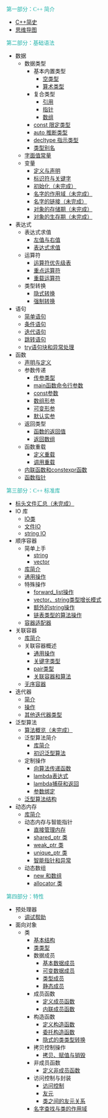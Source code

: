 <font face="黑体" color="LightSeaGreen">第一部分：C++ 简介</font>

- [C++简史](C++简介/C++简史.md)
- [思维导图](C++简介/思维导图.md)

<font face="黑体" color="LightSeaGreen">第二部分：基础语法</font>

- 数据
  - 数据类型
    - 基本内置类型
      - [空类型](基础语法/数据/数据类型/基本内置类型/空类型.md)
      - [算术类型](基础语法/数据/数据类型/基本内置类型/算术类型.md)
    - 复合类型
      - [引用](基础语法/数据/数据类型/复合类型/引用.md)
      - [指针](基础语法/数据/数据类型/复合类型/指针.md)
      - [数组](基础语法/数据/数据类型/复合类型/数组.md)
    - [const 限定类型](基础语法/数据/数据类型/const限定类型.md)
    - [auto 推断类型](基础语法/数据/数据类型/auto推断类型.md)
    - [decltype 指示类型](基础语法/数据/数据类型/decltype指示类型.md)
    - [类型别名](基础语法/数据/数据类型/类型别名.md)
  - [字面值常量](基础语法/数据/字面值常量.md)
  - 变量
    - [定义与声明](基础语法/数据/变量/定义与声明.md)
    - [标识符与关键字](基础语法/数据/变量/标识符与关键字.md)
    - [初始化（未完成）](基础语法/数据/变量/初始化.md)
    - [名字的作用域（未完成）](基础语法/数据/变量/名字的作用域.md)
    - [名字的链接（未完成）](基础语法/数据/变量/名字的链接.md)
    - [对象的存储期（未完成）](基础语法/数据/变量/对象的存储期.md)
    - [对象的生存期（未完成）](基础语法/数据/变量/对象的生存期.md)
- 表达式
  - 表达式求值
    - [左值与右值](基础语法/表达式/表达式求值/左值与右值.md)
    - [表达式求值](基础语法/表达式/表达式求值/表达式求值.md)
  - 运算符
    - [运算符优先级表](基础语法/表达式/运算符/运算符优先级表.md)
    - [重点运算符](基础语法/表达式/运算符/重点运算符.md)
    - [重载运算符](基础语法/表达式/运算符/重载运算符.md)
  - 类型转换
    - [隐式转换](基础语法/表达式/类型转换/隐式转换.md)
    - [强制转换](基础语法/表达式/类型转换/强制转换.md)
- 语句
  - [简单语句](基础语法/语句/简单语句.md)
  - [条件语句](基础语法/语句/条件语句.md)
  - [迭代语句](基础语法/语句/迭代语句.md)
  - [跳转语句](基础语法/语句/跳转语句.md)
  - [try语句块和异常处理](基础语法/语句/try语句块和异常处理.md)
- 函数
  - [声明与定义](基础语法/函数/声明与定义.md)
  - 参数传递
    - [传参类型](基础语法/函数/参数传递/传参类型.md)
    - [main函数命令行参数](基础语法/函数/参数传递/main函数命令行参数.md)
    - [const参数](基础语法/函数/参数传递/const参数.md)
    - [数组形参](基础语法/函数/参数传递/数组形参.md)
    - [可变形参](基础语法/函数/参数传递/可变形参.md)
    - [默认实参](基础语法/函数/参数传递/默认实参.md)
  - 返回类型
    - [函数的返回值](基础语法/函数/返回类型/函数的返回值.md)
    - [返回数组](基础语法/函数/返回类型/返回数组.md)
  - 函数重载
    - [定义重载](基础语法/函数/函数重载/定义重载.md)
    - [调用重载](基础语法/函数/函数重载/调用重载.md)
  - [内联函数和constexpr函数](基础语法/函数/内联函数和constexpr函数.md)
  - [函数指针](基础语法/函数/函数指针.md)
  


<font face="黑体" color="LightSeaGreen">第三部分：C++ 标准库</font>

- [标头文件汇总（未完成）](标准库/标头文件汇总.md)
- IO 库
  - [IO类](标准库/IO库/IO类.md)
  - [文件IO](标准库/IO库/文件IO.md)
  - [string IO](标准库/IO库/stringIO.md)
- 顺序容器 
  - 简单上手
    - [string](标准库/顺序容器/简单上手/string.md)
    - [vector](标准库/顺序容器/简单上手/vector.md)
  - [库简介](标准库/顺序容器/库简介.md)
  - [通用操作](标准库/顺序容器/通用操作.md)
  - 特殊操作
    - [forward_list操作](标准库/顺序容器/特殊操作/forward_list操作.md)
    - [vector、string类型增长模式](标准库/顺序容器/特殊操作/vector、string类型增长模式.md)
    - [额外的string操作](标准库/顺序容器/特殊操作/额外的string操作.md)
    - [链表类型的算法操作](标准库/顺序容器/特殊操作/链表类型的算法操作.md)
  - [容器适配器](标准库/顺序容器/容器适配器.md)
- 关联容器
  - [库简介](标准库/关联容器/库简介.md)
  - 关联容器概述
    - [通用操作](标准库/关联容器/关联容器概述/通用操作.md)
    - [关键字类型](标准库/关联容器/关联容器概述/关键字类型.md)
    - [pair类型](标准库/关联容器/关联容器概述/pair类型.md)
    - [关联容器和算法](标准库/关联容器/关联容器概述/关联容器和算法.md)
  - [无序容器](标准库/关联容器/无序容器.md)
- 迭代器
  - [简介](标准库/迭代器/简介.md)
  - [操作](标准库/迭代器/操作.md)
  - [其他迭代器类型](标准库/迭代器/其他迭代器类型.md)
- 泛型算法
  - [算法概览（未完成）](标准库/泛型算法/算法概览.md)
  - 泛型算法简介
    - [库简介](标准库/泛型算法/泛型算法简介/库简介.md)
    - [初识泛型算法](标准库/泛型算法/泛型算法简介/初识泛型算法.md)
  - 定制操作
    - [向算法传递函数](标准库/泛型算法/定制操作/向算法传递函数.md)
    - [lambda表达式](标准库/泛型算法/定制操作/lambda表达式.md)
    - [lambda捕获和返回](标准库/泛型算法/定制操作/lambda捕获和返回.md)
    - [参数绑定](标准库/泛型算法/定制操作/参数绑定.md)
  - [泛型算法结构](标准库/泛型算法/泛型算法结构.md)
- 动态内存
  - [库简介](标准库/动态内存/库简介.md)
  - 动态内存与智能指针
    - [直接管理内存](标准库/动态内存/动态内存与智能指针/直接管理内存.md)
    - [shared_ptr 类](标准库/动态内存/动态内存与智能指针/shared_ptr类.md)
    - [weak_ptr 类](标准库/动态内存/动态内存与智能指针/weak_ptr类.md)
    - [unique_ptr 类](标准库/动态内存/动态内存与智能指针/unique_ptr类.md)
    - [智能指针和异常](标准库/动态内存/动态内存与智能指针/智能指针和异常.md)
  - 动态数组
    - [new 和数组](标准库/动态内存/动态数组/new和数组.md)
    - [allocator 类](标准库/动态内存/动态数组/allocator类.md)



<font face="黑体" color="LightSeaGreen">第四部分：特性</font>

- 预处理器
  - [调试帮助](特性/预处理器/调试帮助.md)
- 面向对象
  - 类
    - [基本结构](特性/面向对象/类/基本结构.md)
    - [类类型](特性/面向对象/类/类类型.md)
    - 数据成员
      - [基本数据成员](特性/面向对象/类/数据成员/基本数据成员.md)
      - [可变数据成员](特性/面向对象/类/数据成员/可变数据成员.md)
      - [类型成员](特性/面向对象/类/数据成员/类型成员.md)
      - [静态成员](特性/面向对象/类/数据成员/静态成员.md)
    - 成员函数
      - [定义成员函数](特性/面向对象/类/成员函数/定义成员函数.md)
      - [内联成员函数](特性/面向对象/类/成员函数/内联成员函数.md)
    - 构造函数
      - [定义构造函数](特性/面向对象/类/构造函数/定义构造函数.md)
      - [委托构造函数](特性/面向对象/类/构造函数/委托构造函数.md)
      - [隐式的类类型转换](特性/面向对象/类/构造函数/隐式的类类型转换.md)
    - 拷贝控制操作
      - [拷贝、赋值与销毁](特性/面向对象/类/拷贝控制操作/拷贝赋值与销毁.md)
    - 非成员函数
      - [定义非成员函数](特性/面向对象/类/非成员函数/定义非成员函数.md)
    - 访问控制与封装
      - [访问控制](特性/面向对象/类/访问控制与封装/访问控制.md)
      - [友元](特性/面向对象/类/访问控制与封装/友元)
      - [类之间的友元关系](特性/面向对象/类/访问控制与封装/类之间的友元关系.md)
    - [名字查找与类的作用域](特性/面向对象/类/名字查找与类的作用域.md)